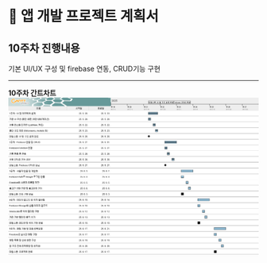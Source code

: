 # 📄 앱 개발 프로젝트 계획서

## 10주차 진행내용

기본 UI/UX 구성 및 firebase 연동, CRUD기능 구현

---
**10주차 간트차트**
![10주차 간트차트](https://raw.githubusercontent.com/damuljang1547/flutterwork/main/2nd_Market_Project/10주차/week10_gantt.png)

